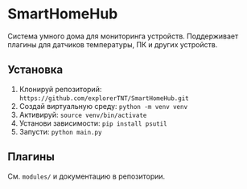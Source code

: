 # SmartHomeHub
Система умного дома для мониторинга устройств. Поддерживает плагины для датчиков температуры, ПК и других устройств.

## Установка
1. Клонируй репозиторий: `https://github.com/explorerTNT/SmartHomeHub.git`
2. Создай виртуальную среду: `python -m venv venv`
3. Активируй: `source venv/bin/activate`
4. Установи зависимости: `pip install psutil`
5. Запусти: `python main.py`

## Плагины
См. `modules/` и документацию в репозитории.
